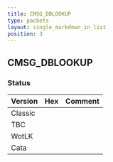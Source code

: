 ```yaml
---
title: CMSG_DBLOOKUP
type: packets
layout: single_markdown_in_list
position: 3
---
```


## CMSG_DBLOOKUP

### Status

Version | Hex | Comment
---------- | ---------- | ---------- 
Classic |  |  
TBC |  |  
WotLK |  |  
Cata |  |  
